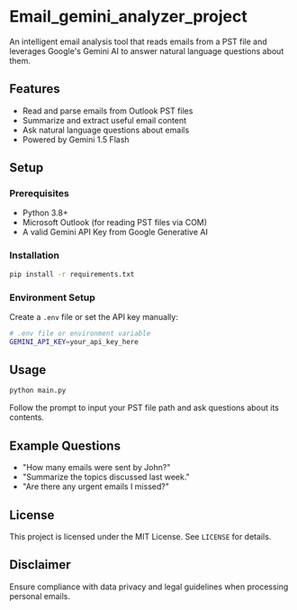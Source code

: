 # Email_gemini_analyzer_project

An intelligent email analysis tool that reads emails from a PST file and leverages Google's Gemini AI to answer natural language questions about them.

## Features
- Read and parse emails from Outlook PST files
- Summarize and extract useful email content
- Ask natural language questions about emails
- Powered by Gemini 1.5 Flash

## Setup

### Prerequisites
- Python 3.8+
- Microsoft Outlook (for reading PST files via COM)
- A valid Gemini API Key from Google Generative AI

### Installation

```bash
pip install -r requirements.txt
```

### Environment Setup
Create a `.env` file or set the API key manually:
```bash
# .env file or environment variable
GEMINI_API_KEY=your_api_key_here
```

## Usage

```bash
python main.py
```
Follow the prompt to input your PST file path and ask questions about its contents.

## Example Questions
- "How many emails were sent by John?"
- "Summarize the topics discussed last week."
- "Are there any urgent emails I missed?"

## License
This project is licensed under the MIT License. See `LICENSE` for details.

## Disclaimer
Ensure compliance with data privacy and legal guidelines when processing personal emails.
